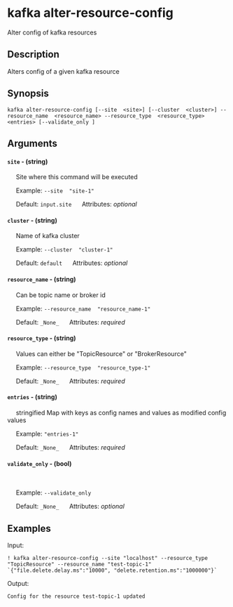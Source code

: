 # kafka alter-resource-config

Alter config of kafka resources

## Description

Alters config of a given kafka resource

## Synopsis

`kafka alter-resource-config [--site  <site>] [--cluster  <cluster>] --resource_name  <resource_name> --resource_type  <resource_type> <entries> [--validate_only ]`

## Arguments


#### `site` - (string)

&nbsp;&nbsp;&nbsp;&nbsp; Site where this command will be executed  

&nbsp;&nbsp;&nbsp;&nbsp; Example:  `--site  "site-1"`

&nbsp;&nbsp;&nbsp;&nbsp; Default: `input.site`
&nbsp;&nbsp;&nbsp;&nbsp; Attributes: _optional_  


#### `cluster` - (string)

&nbsp;&nbsp;&nbsp;&nbsp; Name of kafka cluster  

&nbsp;&nbsp;&nbsp;&nbsp; Example:  `--cluster  "cluster-1"`

&nbsp;&nbsp;&nbsp;&nbsp; Default: `default`
&nbsp;&nbsp;&nbsp;&nbsp; Attributes: _optional_  


#### `resource_name` - (string)

&nbsp;&nbsp;&nbsp;&nbsp; Can be topic name or broker id  

&nbsp;&nbsp;&nbsp;&nbsp; Example:  `--resource_name  "resource_name-1"`

&nbsp;&nbsp;&nbsp;&nbsp; Default: `_None_`
&nbsp;&nbsp;&nbsp;&nbsp; Attributes: _required_  


#### `resource_type` - (string)

&nbsp;&nbsp;&nbsp;&nbsp; Values can either be "TopicResource" or "BrokerResource"  

&nbsp;&nbsp;&nbsp;&nbsp; Example:  `--resource_type  "resource_type-1"`

&nbsp;&nbsp;&nbsp;&nbsp; Default: `_None_`
&nbsp;&nbsp;&nbsp;&nbsp; Attributes: _required_  


#### `entries` - (string)

&nbsp;&nbsp;&nbsp;&nbsp; stringified Map with keys as config names and values as modified config values  

&nbsp;&nbsp;&nbsp;&nbsp; Example:  `"entries-1"`

&nbsp;&nbsp;&nbsp;&nbsp; Default: `_None_`
&nbsp;&nbsp;&nbsp;&nbsp; Attributes: _required_  


#### `validate_only` - (bool)

&nbsp;&nbsp;&nbsp;&nbsp;   

&nbsp;&nbsp;&nbsp;&nbsp; Example:  `--validate_only  `

&nbsp;&nbsp;&nbsp;&nbsp; Default: `_None_`
&nbsp;&nbsp;&nbsp;&nbsp; Attributes: _optional_  



## Examples

Input: 
```
! kafka alter-resource-config --site "localhost" --resource_type "TopicResource" --resource_name "test-topic-1" `{"file.delete.delay.ms":"10000", "delete.retention.ms":"1000000"}`
```
Output: 
```
Config for the resource test-topic-1 updated
```

